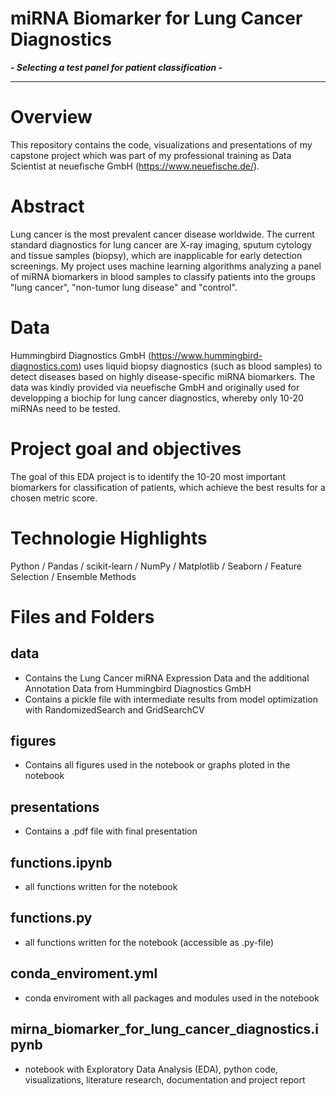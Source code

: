 # miRNA Biomarker for Lung Cancer Diagnostics
***- Selecting a test panel for patient classification -***

---

# Overview

This repository contains the code, visualizations and presentations of my capstone project which was part of my professional training as Data Scientist at neuefische GmbH (https://www.neuefische.de/).

# Abstract

Lung cancer is the most prevalent cancer disease worldwide. The current standard diagnostics for lung cancer are X-ray imaging, sputum cytology and tissue samples (biopsy), which are inapplicable for early detection screenings. My project uses machine learning algorithms analyzing a panel of miRNA biomarkers in blood samples to classify patients into the groups "lung cancer", "non-tumor lung disease" and "control".

# Data

Hummingbird Diagnostics GmbH (https://www.hummingbird-diagnostics.com) uses liquid biopsy diagnostics (such as blood samples) to detect diseases based on highly disease-specific miRNA biomarkers. The data was kindly provided via neuefische GmbH and originally used for developping a biochip for lung cancer diagnostics, whereby only 10-20 miRNAs need to be tested.

# Project goal and objectives

The goal of this EDA project is to identify the 10-20 most important biomarkers for classification of patients, which achieve the best results for a chosen metric score.

# Technologie Highlights

Python / Pandas / scikit-learn / NumPy / Matplotlib / Seaborn / Feature Selection / Ensemble Methods

# Files and Folders

## data 
- Contains the Lung Cancer miRNA Expression Data and the additional Annotation Data from Hummingbird Diagnostics GmbH 
- Contains a pickle file with intermediate results from model optimization with RandomizedSearch and GridSearchCV

## figures
- Contains all figures used in the notebook or graphs ploted in the notebook
 
## presentations
- Contains a .pdf file with final presentation
 
## functions.ipynb
- all functions written for the notebook

## functions.py
- all functions written for the notebook (accessible as .py-file)

## conda_enviroment.yml
- conda enviroment with all packages and modules used in the notebook

## mirna_biomarker_for_lung_cancer_diagnostics.ipynb
- notebook with Exploratory Data Analysis (EDA), python code, visualizations, literature research, documentation and project report













